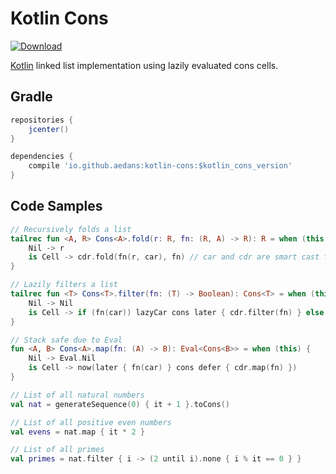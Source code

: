 Kotlin Cons
===========

[![Download](https://api.bintray.com/packages/aedans/maven/kotlin-cons/images/download.svg)](https://bintray.com/aedans/maven/kotlin-cons/_latestVersion) 

[Kotlin](http://kotlinlang.org) linked list implementation using lazily evaluated cons cells.

Gradle
------

```gradle
repositories {
    jcenter()
}

dependencies {
    compile 'io.github.aedans:kotlin-cons:$kotlin_cons_version'
}
```

Code Samples
------------

```kotlin
// Recursively folds a list
tailrec fun <A, R> Cons<A>.fold(r: R, fn: (R, A) -> R): R = when (this) {
    Nil -> r
    is Cell -> cdr.fold(fn(r, car), fn) // car and cdr are smart cast from nullable to non-nullable
}

// Lazily filters a list
tailrec fun <T> Cons<T>.filter(fn: (T) -> Boolean): Cons<T> = when (this) {
    Nil -> Nil
    is Cell -> if (fn(car)) lazyCar cons later { cdr.filter(fn) } else cdr.filter(fn)
}

// Stack safe due to Eval
fun <A, B> Cons<A>.map(fn: (A) -> B): Eval<Cons<B>> = when (this) {
    Nil -> Eval.Nil
    is Cell -> now(later { fn(car) } cons defer { cdr.map(fn) })
}

// List of all natural numbers
val nat = generateSequence(0) { it + 1 }.toCons()

// List of all positive even numbers
val evens = nat.map { it * 2 }

// List of all primes
val primes = nat.filter { i -> (2 until i).none { i % it == 0 } }
```
